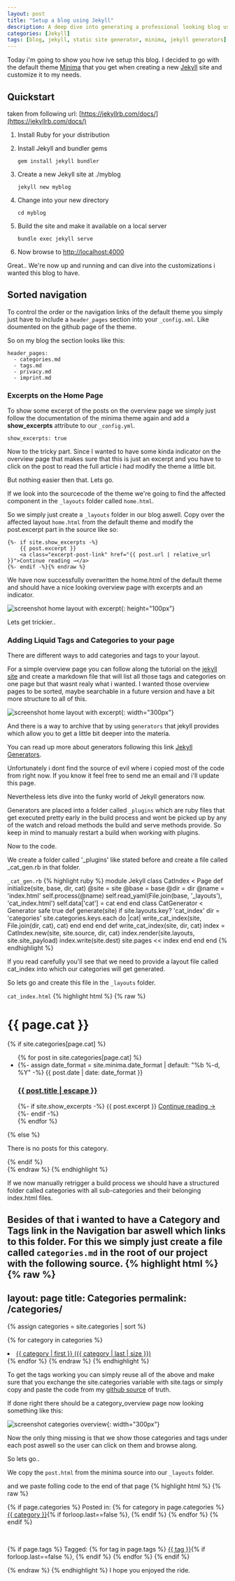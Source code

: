 ```yaml
---
layout: post
title: "Setup a blog using Jekyll"
description: A deep dive into generating a professional looking blog using Jekyll as a static site generator with full fledged tags and categories support.
categories: [Jekyll]
tags: [blog, jekyll, static site generator, minima, jekyll generators]
---
```


Today i'm going to show you how ive setup this blog. I decided to go with the default theme [Minima](https://github.com/jekyll/minima) that you get when creating a new [Jekyll](https://jekyllrb.com/) site and customize it to my needs.

## Quickstart

taken from following url: [https://jekyllrb.com/docs/](https://jekyllrb.com/docs/)

1. Install Ruby for your distribution

2. Install Jekyll and bundler gems

   `gem install jekyll bundler`

3. Create a new Jekyll site at ./myblog

   `jekyll new myblog`

4. Change into your new directory

   `cd myblog`

5. Build the site and make it available on a local server

   `bundle exec jekyll serve`

6. Now browse to [http://localhost:4000](http://localhost:4000)

Great.. We're now up and running and can dive into the customizations i wanted this blog to have.

## Sorted navigation

To control the order or the navigation links of the default theme you simply just have to include a `header_pages` section into your `_config.xml`. Like doumented on the github page of the theme.

So on my blog the section looks like this:

```
header_pages:
  - categories.md
  - tags.md
  - privacy.md
  - imprint.md
```

### Excerpts on the Home Page

To show some excerpt of the posts on the overview page we simply just follow the documentation of the minima theme again and add a **show_excerpts** attribute to our `_config.yml`.

```
show_excerpts: true
```

Now to the tricky part. Since I wanted to have some kinda indicator on the overview page that makes sure that this is just an excerpt and you have to click on the post to read the full article i had modify the theme a little bit.

But nothing easier then that. Lets go.

If we look into the sourcecode of the theme we're going to find the affected component in the `_layouts` folder called `home.html`.

So we simply just create a `_layouts` folder in our blog aswell. Copy over the affected layout `home.html` from the default theme and modify the post.excerpt part in the source like so:

```{% raw %}
{%- if site.show_excerpts -%}
    {{ post.excerpt }}
    <a class="excerpt-post-link" href="{{ post.url | relative_url }}">Continue reading →</a>
{%- endif -%}{% endraw %}
```

We have now successfully overwritten the home.html of the default theme and should have a nice looking overview page with excerpts and an indicator.


![screenshot home layout with excerpt](/assets/img/posts/2019-06-11/excerpt.png){: height="100px"}

Lets get trickier..

### Adding Liquid Tags and Categories to your page

There are different ways to add categories and tags to your layout.

For a simple overview page you can follow along the tutorial on the [jekyll site](https://jekyllrb.com/docs/posts/) and create a markdown file that will list all those tags and categories on one page but that wasnt realy what i wanted. I wanted those overview pages to be sorted, maybe searchable in a future version and have a bit more structure to all of this.

![screenshot home layout with excerpt](/assets/img/posts/2019-06-11/categories_and_tags_tree.png){: width="300px"}

And there is a way to archive that by using `generators` that jekyll provides which allow you to get a little bit deeper into the materia.

You can read up more about generators following this link [Jekyll Generators](https://jekyllrb.com/docs/plugins/generators/).

Unfortunately i dont find the source of evil where i copied most of the code from right now. If you know it feel free to send me an email and i'll update this page.

Nevertheless lets dive into the funky world of Jekyll generators now.

Generators are placed into a folder called `_plugins` which are ruby files that get executed pretty early in the build process and wont be picked up by any of the watch and reload methods the build and serve methods provide. So keep in mind to manualy restart a build when working with plugins. 

Now to the code.

We create a folder called '_plugins' like stated before and create a file called _cat_gen.rb in that folder.

`_cat_gen.rb`
{% highlight ruby %}
module Jekyll
    class CatIndex < Page
      def initialize(site, base, dir, cat)
        @site = site
        @base = base
        @dir = dir
        @name = 'index.html'
        self.process(@name)
        self.read_yaml(File.join(base, '_layouts'), 'cat_index.html')
        self.data['cat'] = cat
     end
    end
    class CatGenerator < Generator
      safe true
      def generate(site)
        if site.layouts.key? 'cat_index'
          dir = 'categories'
          site.categories.keys.each do |cat|
            write_cat_index(site, File.join(dir, cat), cat)
          end
        end
      end
      def write_cat_index(site, dir, cat)
        index = CatIndex.new(site, site.source, dir, cat)
        index.render(site.layouts, site.site_payload)
        index.write(site.dest)
        site.pages << index
      end
    end
  end
{% endhighlight %}

If you read carefully you'll see that we need to provide a layout file called cat_index into which our categories will get generated.

So lets go and create this file in the `_layouts` folder.

  `cat_index.html`
{% highlight html %}
{% raw %}
  <div class="category">
  <!-- <a class="tag__back" href="/">&lt;-- back</a> -->
  <h1 class="post-list-heading">{{ page.cat }}</h1>
  <div>
    {% if site.categories[page.cat] %}
    <ul class="post-list">
      {% for post in site.categories[page.cat] %}
      <li>
        {%- assign date_format = site.minima.date_format | default: "%b %-d, %Y"
        -%}
        <span class="post-meta">{{ post.date | date: date_format }}</span>
        <h3>
          <a class="post-link" href="{{ post.url | relative_url }}">
            {{ post.title | escape }}
          </a>
        </h3>
        {%- if site.show_excerpts -%}
        {{ post.excerpt }}
        <a class="excerpt-post-link" href="{{ post.url | relative_url }}">
          Continue reading →
        </a>
        {%- endif -%}
      </li>
      {% endfor %}
    </ul>
    {% else %}
    <p>There is no posts for this category.</p>
    {% endif %}
  </div>
</div>
{% endraw %}
{% endhighlight %}

If we now manually retrigger a build process we should have a structured folder called categories with all sub-categories and their belonging index.html files.

Besides of that i wanted to have a Category and Tags link in the Navigation bar aswell which links to this folder.
For this we simply just create a file called `categories.md` in the root of our project with the following source.
{% highlight html %}
{% raw %}
---
layout: page
title: Categories
permalink: /categories/
---

{% assign categories = site.categories | sort %}

{% for category in categories %}

<li class="post-list" style="font-size: {{ category | last | size | times: 400 | divided_by: categories.size }}%">
<a href="/categories/{{ category | first | slugize }}/">
{{ category | first }} ({{ category | last | size }})
</a>
</li>
{% endfor %}
{% endraw %}
{% endhighlight %}

To get the tags working you can simply reuse all of the above and make sure that you exchange the site.categories variable with site.tags or simply copy and paste the code from my [github source](https://github.com/kseyhan/kseyhan.github.io) of truth.

If done right there should be a category_overview page now looking something like this:

![screenshot categories overview](/assets/img/posts/2019-06-11/categories_overview.png){: width="300px"}

Now the only thing missing is that we show those categories and tags under each post aswell so the user can click on them and browse along.

So lets go..

We copy the `post.html` from the minima source into our `_layouts` folder.

and we paste folling code to the end of that page
{% highlight html %}
{% raw %}
  <a class="u-url" href="{{ page.url | relative_url }}" hidden></a>

  {% if page.categories %}
  <span> Posted in: </span>
  {% for category in page.categories %}
  <span>
    <a href="/categories/{{ category }}">{{ category }}</a
    >{% if forloop.last==false %}, {% endif %}
  </span>
  {% endfor %} {% endif %}

  <br />

  {% if page.tags %}
  <span> Tagged: </span>
  {% for tag in page.tags %}
  <span>
    <a href="/tags/{{ tag }}">{{ tag }}</a
    >{% if forloop.last==false %}, {% endif %}
  </span>
  {% endfor %} {% endif %}
</article>      
{% endraw %}
{% endhighlight %}
I hope you enjoyed the ride.
